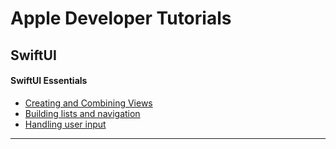# Apple Developer Tutorials

## SwiftUI

#### SwiftUI Essentials

- [Creating and Combining Views](https://github.com/lucasferreiramachado/apple-developer-tutorials/pull/1)
- [Building lists and navigation](https://github.com/lucasferreiramachado/apple-developer-tutorials/pull/2)
- [Handling user input](https://github.com/lucasferreiramachado/apple-developer-tutorials/pull/3)
----
